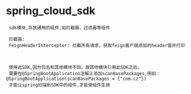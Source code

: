 # spring_cloud_sdk

     sdk模块,存放通用的组件,如拦截器，过滤器等组件
     
     拦截器:
     FeignHeaderInterceptor: 拦截所有请求，获取feign客户端添加的header值并打印
     
     
     
     使用此SDK,因为包名和其他模块不同，故其他模块引用此SDK之后，
     需要在@SpringBootApplication注解上添加scanBasePackages,例如：@SpringBootApplication(scanBasePackages = {"com.cz"})
     才能让spring扫描到SDK中的组件,才能使组件生效
